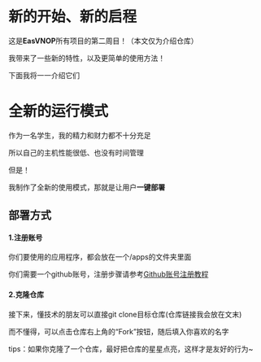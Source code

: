# 新的开始、新的启程
这是**EasVNOP**所有项目的第二周目！（本文仅为介绍仓库）

我带来了一些新的特性，以及更简单的使用方法！

下面我将一一介绍它们
# 全新的运行模式
作为一名学生，我的精力和财力都不十分充足

所以自己的主机性能很低、也没有时间管理

但是！

我制作了全新的使用模式，那就是让用户**一键部署**
## 部署方式
#### 1.注册账号
你们要使用的应用程序，都会放在一个/apps的文件夹里面

你们需要一个github账号，注册步骤请参考[Github账号注册教程](https://zhuanlan.zhihu.com/p/616594520)
#### 2.克隆仓库
接下来，懂技术的朋友可以直接git clone目标仓库(仓库链接我会放在文末)<br>

而不懂得，可以点击仓库右上角的“Fork”按钮，随后填入你喜欢的名字<br>

tips：如果你克隆了一个仓库，最好把仓库的星星点亮，这样才是友好的行为~
